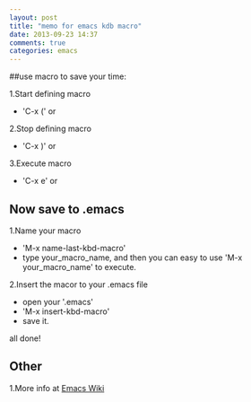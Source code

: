 ```yaml
---
layout: post
title: "memo for emacs kdb macro"
date: 2013-09-23 14:37
comments: true
categories: emacs
---
```



##use macro to save your time:


1.Start defining macro

  * 'C-x (' or <f3>  

2.Stop defining macro

* 'C-x )' or <f4>

3.Execute macro

* 'C-x e' or <f4>


## Now save to .emacs 

1.Name your macro

* 'M-x name-last-kbd-macro' 
* type your_macro_name, and then you can easy to use 'M-x your_macro_name' to execute.

2.Insert the macor to your .emacs file

* open your '.emacs'
* 'M-x insert-kbd-macro'
* save it.

all done!

## Other
1.More info at [Emacs Wiki](http://www.emacswiki.org/emacs/KeyboardMacros)
